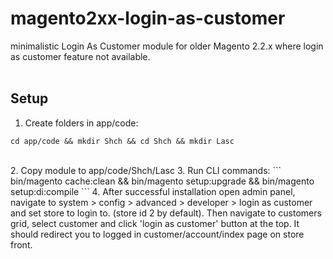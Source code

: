 # magento2xx-login-as-customer
minimalistic Login As Customer module for older Magento 2.2.x
where login as customer feature not available. 
<br>
<br>
## Setup
1. Create folders in app/code:
```
cd app/code && mkdir Shch && cd Shch && mkdir Lasc
```
<br>
2. Copy module to app/code/Shch/Lasc
3. Run CLI commands:
```
bin/magento cache:clean && bin/magento setup:upgrade && bin/magento setup:di:compile
```
4. After successful installation open admin panel, navigate to system > config > advanced > developer > login as customer and set store to login to. (store id 2 by default). Then navigate to customers grid, select customer and click 'login as customer' button at the top. It should redirect you to logged in customer/account/index page on store front.
